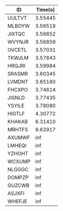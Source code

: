 |ID|Time(s)|
|-|-|
|UULTVT|3.55445|
|MLBOYW|3.56519|
|JIXTQC|3.56852|
|WVYNJR|3.56859|
|OVCETL|3.57031|
|TKWJLM|3.57843|
|HRQJRI|3.59984|
|SRASMR|3.60345|
|LVMDNT|3.65180|
|FHCXPO|3.74614|
|JISNLD|3.77435|
|YSYILE|3.78080|
|HIGTLF|4.30772|
|KHAKAB|6.31410|
|MRHTFS|9.62917|
|AXUMWF|inf|
|LMHEQI|inf|
|YZHOHT|inf|
|WCXUMP|inf|
|NLGGGC|inf|
|DOMPZP|inf|
|GUZCWB|inf|
|ASJXFI|inf|
|WHEFJE|inf|
